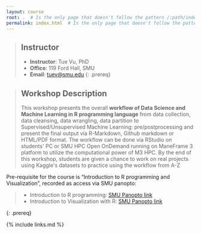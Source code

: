 ```yaml
---
layout: course
root: .  # Is the only page that doesn't follow the pattern /:path/index.html
permalink: index.html  # Is the only page that doesn't follow the pattern /:path/index.html
---
```


> ## Instructor
> - **Instructor**: Tue Vu, PhD
> - **Office**: 119 Ford Hall, SMU
> - **Email**: tuev@smu.edu
{: .prereq}

> ## Workshop Description
> This workshop presents the overall **workflow of Data Science and Machine Learning in R programming language** from data collection, data cleansing, data wrangling, data partition to Supervised/Unsupervised Machine Learning: pre/postprocessing and present the final output via R-Markdown, Github markdown or HTML/PDF format. The workflow can be done via RStudio on students' PC or SMU HPC Open OnDemand running on ManeFrame 3 platform to utilize the computational power of M3 HPC.
> By the end of this workshop, students are given a chance to work on real projects using Kaggle's datasets to practice using the workflow from A-Z

Pre-requisite for the course is “Introduction to R programming and Visualization”, recorded as access via SMU panopto:
> - Introduction to R programming: [SMU Panopto link](https://smu.hosted.panopto.com/Panopto/Pages/Viewer.aspx?id=352027d2-e643-4af5-8eaa-aeed01641094)
> - Introduction to Visualization with R: [SMU Panopto link](https://smu.hosted.panopto.com/Panopto/Pages/Viewer.aspx?id=de149dec-188f-496b-9064-aeed016423b9)
>
{: .prereq}

{% include links.md %}
